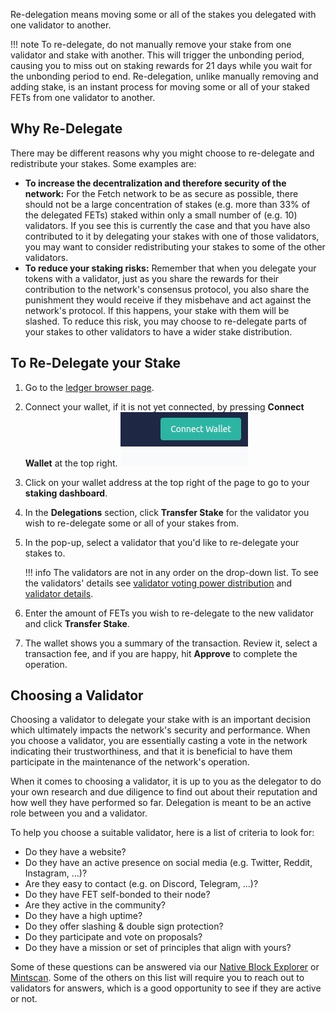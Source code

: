 Re-delegation means moving some or all of the stakes you delegated with one validator to another.

!!! note
    To re-delegate, do not manually remove your stake from one validator and stake with another. This will trigger the unbonding period, causing you to miss out on staking rewards for 21 days while you wait for the unbonding period to end. Re-delegation, unlike manually removing and adding stake, is an instant process for moving some or all of your staked FETs from one validator to another.

## Why Re-Delegate

There may be different reasons why you might choose to re-delegate and redistribute your stakes. Some examples are:

* **To increase the decentralization and therefore security of the network:** For the Fetch network to be as secure as possible, there should not be a large concentration of stakes (e.g. more than 33% of the delegated FETs) staked within only a small number of (e.g. 10) validators. If you see this is currently the case and that you have also contributed to it by delegating your stakes with one of those validators, you may want to consider redistributing your stakes to some of the other validators.
* **To reduce your staking risks:** Remember that when you delegate your tokens with a validator, just as you share the rewards for their contribution to the network's consensus protocol, you also share the punishment they would receive if they misbehave and act against the network's protocol. If this happens, your stake with them will be slashed. To reduce this risk, you may choose to re-delegate parts of your stakes to other validators to have a wider stake distribution.

## To Re-Delegate your Stake

1. Go to the [ledger browser page](https://browse-fetchhub.fetch.ai/validators).
2. Connect your wallet, if it is not yet connected, by pressing **Connect Wallet** at the top right.
  ![Wallet extension web version](../../images/staking/wallet_web_version.jpg)
3. Click on your wallet address at the top right of the page to go to your **staking dashboard**.
4. In the **Delegations** section, click **Transfer Stake** for the validator you wish to re-delegate some or all of your stakes from.
5. In the pop-up, select a validator that you'd like to re-delegate your stakes to.

    !!! info
        The validators are not in any order on the drop-down list. To see the validators' details see [validator voting power distribution](https://explore.fetch.ai/voting-power-distribution) and [validator details](https://explore.fetch.ai/validators).

6. Enter the amount of FETs you wish to re-delegate to the new validator and click **Transfer Stake**.
7. The wallet shows you a summary of the transaction. Review it, select a transaction fee, and if you are happy, hit **Approve** to complete the operation.

## Choosing a Validator

Choosing a validator to delegate your stake with is an important decision which ultimately impacts the network's security and performance. When you choose a validator, you are essentially casting a vote in the network indicating their trustworthiness, and that it is beneficial to have them participate in the maintenance of the network's operation.

When it comes to choosing a validator, it is up to you as the delegator to do your own research and due diligence to find out about their reputation and how well they have performed so far. Delegation is meant to be an active role between you and a validator.

To help you choose a suitable validator, here is a list of criteria to look for:

* Do they have a website?
* Do they have an active presence on social media (e.g. Twitter, Reddit, Instagram, ...)?
* Are they easy to contact (e.g. on Discord, Telegram, ...)?
* Do they have FET self-bonded to their node?
* Are they active in the community?
* Do they have a high uptime?
* Do they offer slashing & double sign protection?
* Do they participate and vote on proposals?
* Do they have a mission or set of principles that align with yours?

Some of these questions can be answered via our [Native Block Explorer](https://explore.fetch.ai/validators) or [Mintscan](https://www.mintscan.io/fetchai/validators). Some of the others on this list will require you to reach out to validators for answers, which is a good opportunity to see if they are active or not.
